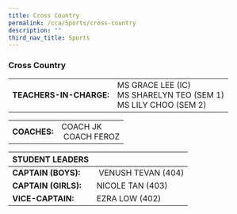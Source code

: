 ```yaml
---
title: Cross Country
permalink: /cca/Sports/cross-country
description: ""
third_nav_title: Sports
---
```

### Cross Country

|  	|  	|
|---	|---	|
| **TEACHERS-IN-CHARGE:** 	| MS GRACE LEE (IC)<br>MS SHARELYN TEO (SEM 1) <br>MS LILY CHOO (SEM 2) 	|

|  	|  	|
|---	|---	|
| **COACHES:** 	| COACH JK<br>  COACH FEROZ 	|

| STUDENT LEADERS 	|  	|
|---	|---	|
| **CAPTAIN (BOYS):** 	|  VENUSH TEVAN (404)	|
| **CAPTAIN (GIRLS):** 	| NICOLE TAN (403) 	| 
| **VICE-CAPTAIN:** 	| EZRA LOW (402) 	|